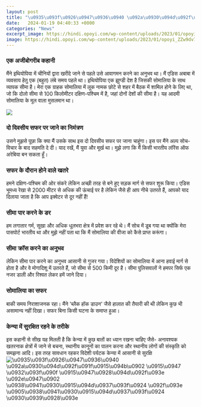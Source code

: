 ```yaml
---
layout: post
title: "\u0935\u093f\u0926\u0947\u0936\u0940 \u092a\u0930\u094d\u092f\u091f\u0915\u094b\u0902 \u0915\u0947 \u0932\u093f\u090f \u0915\u0947\u0928\u094d\u092f\u093e \u092e\u0947\u0902 \u0938\u0941\u0930\u0915\u094d\u0937\u093f\u0924 \u092f\u093e \u0905\u0938\u0941\u0930\u0915\u094d\u0937\u093f\u0924 \u0930\u0939\u0928\u093e"
date:   2024-01-19 04:40:33 +0000
categories: "News"
excerpt_image: https://hindi.opoyi.com/wp-content/uploads/2023/01/opoyi_ZZw9dv7Hg.jpg
image: https://hindi.opoyi.com/wp-content/uploads/2023/01/opoyi_ZZw9dv7Hg.jpg
---
```


### एक अजीबोगरीब कहानी
मैंने इथियोपिया में चीनियों द्वारा खरीदे जाने से पहले उसे आवागमन करने का अनुभव था। मैं एडिस अबाबा में व्यवसाय हेतु एक (बहुत) लंबे समय पहले था। इथियोपिया एक झुण्डी देश है जिसकी सोमालिया के साथ व्यापक सीमा है। 
मेरा एक ग्राहक सोमालिया में लूक नामक छोटे से शहर में बैठक में शामिल होने के लिए था, जो कि दोलो सीमा से 100 किलोमीटर दक्षिण-पश्चिम में है, जहां दोनों देशों की सीमा है। यह आदमी सोमालिया के मूल वाला मुसलमान था।

![](https://hindi.opoyi.com/wp-content/uploads/2023/01/opoyi_EuQ9LiGiX.jpg)
### दो दिवसीय सफर पर जाने का निमंत्रण
उसने मुझसे पूछा कि क्या मैं उसके साथ इस दो दिवसीय सफर पर जाना चाहूंगा। इस पर मैंने अल्प सोच-विचार के बाद सहमति दे दी। याद रखें, मैं युवा और मूर्ख था। मुझे लगा कि मैं किसी भारतीय लॉरेंस ऑफ अरेबिया बन सकता हूँ। 
### सफर के दौरान होने वाले खतरे
हमने दक्षिण-पश्चिम की ओर संकरे लेकिन अच्छी तरह से बने हुए सड़क मार्ग से सफर शुरू किया। एडिस भूमध्य रेखा से 2000 मीटर से अधिक की ऊंचाई पर है लेकिन जैसे ही आप नीचे उतरते हैं, आपको याद दिलाया जाता है कि आप इक्वेटर से दूर नहीं हैं! 
### सीमा पार करने के डर 
हम लगातार गर्म, सूखा और अधिक धूलभरा क्षेत्र में प्रवेश कर रहे थे। मैं सोच में डूब गया था क्योंकि मेरा पासपोर्ट भारतीय था और मुझे नहीं पता था कि मैं सोमालिया की वीजा को कैसे प्राप्त करूंगा।
### सीमा क्रॉस करने का अनुभव
लेकिन सीमा पार करने का अनुभव आसानी से गुजर गया। विदेशियों का सोमालिया में आना हवाई मार्ग से होता है और वे मोगादिशू में उतरते हैं, जो सीमा से 500 किमी दूर है। सीमा पुलिसवालों ने हमपर सिर्फ एक नजर डाली और रिश्वत लेकर हमें जाने दिया।
### सोमालिया का सफर
बाकी समय निराशाजनक रहा। मैंने 'ब्लैक हॉक डाउन' जैसे हालात की तैयारी की थी लेकिन कुछ भी असामान्य नहीं दिखा। सफर बिना किसी घटना के समाप्त हुआ। 
### केन्या में सुरक्षित रहने के तरीके
इस कहानी से सीख यह मिलती है कि केन्या में कुछ बातों का ध्यान रखना चाहिए जैसे- अनावश्यक खतरनाक क्षेत्रों में जाने से बचना, स्थानीय कानूनों का पालन करना और स्थानीय लोगों की संस्कृति को समझना आदि। इस तरह सावधान रहकर विदेशी पर्यटक केन्या में आसानी से सुरक्षि
![\u0935\u093f\u0926\u0947\u0936\u0940 \u092a\u0930\u094d\u092f\u091f\u0915\u094b\u0902 \u0915\u0947 \u0932\u093f\u090f \u0915\u0947\u0928\u094d\u092f\u093e \u092e\u0947\u0902 \u0938\u0941\u0930\u0915\u094d\u0937\u093f\u0924 \u092f\u093e \u0905\u0938\u0941\u0930\u0915\u094d\u0937\u093f\u0924 \u0930\u0939\u0928\u093e](https://hindi.opoyi.com/wp-content/uploads/2023/01/opoyi_ZZw9dv7Hg.jpg)